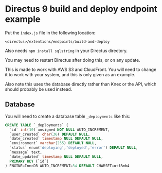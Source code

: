
# Directus 9 build and deploy endpoint example

Put the `index.js` file in the following location:

`<directus>/extentions/endpoints/build-and-deploy`

Also needs `npm install sqlstring` in your Directus directory.

You may need to restart Directus after doing this, or on any update.

This is made to work with AWS S3 and CloudFront. You will need to change it to work with your system, and this is only given as an example.

Also note this uses the database directly rather than Knex or the API, which should probably be used instead.

## Database

You will need to create a database table `_deployments` like this:

```sql
CREATE TABLE `_deployments` (
  `id` int(10) unsigned NOT NULL AUTO_INCREMENT,
  `user_created` char(36) DEFAULT NULL,
  `date_created` timestamp NULL DEFAULT NULL,
  `environment` varchar(255) DEFAULT NULL,
  `status` enum('deploying','deployed','error') DEFAULT NULL,
  `message` text,
  `date_updated` timestamp NULL DEFAULT NULL,
  PRIMARY KEY (`id`)
) ENGINE=InnoDB AUTO_INCREMENT=34 DEFAULT CHARSET=utf8mb4
```